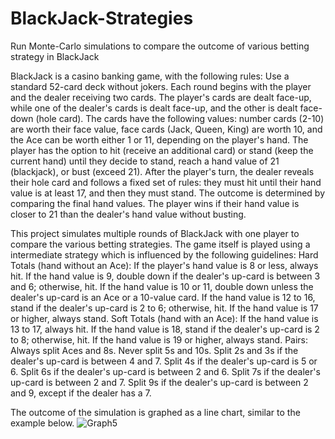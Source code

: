 # BlackJack-Strategies
Run Monte-Carlo simulations to compare the outcome of various betting strategy in BlackJack

BlackJack is a casino banking game, with the following rules: 
  Use a standard 52-card deck without jokers.
  Each round begins with the player and the dealer receiving two cards.
  The player's cards are dealt face-up, while one of the dealer's cards is dealt face-up, and the other is dealt face-down (hole card).
  The cards have the following values: number cards (2-10) are worth their face value, face cards (Jack, Queen, King) are worth 10, and the Ace can be worth either 1 or 11, depending on the player's hand.
  The player has the option to hit (receive an additional card) or stand (keep the current hand) until they decide to stand, reach a hand value of 21 (blackjack), or bust (exceed 21).
  After the player's turn, the dealer reveals their hole card and follows a fixed set of rules: they must hit until their hand value is at least 17, and then they must stand.
  The outcome is determined by comparing the final hand values. The player wins if their hand value is closer to 21 than the dealer's hand value without busting.

This project simulates multiple rounds of BlackJack with one player to compare the various betting strategies. The game itself is played using a intermediate strategy which is influenced by the following guidelines: 
  Hard Totals (hand without an Ace):
    If the player's hand value is 8 or less, always hit.
    If the hand value is 9, double down if the dealer's up-card is between 3 and 6; otherwise, hit.
    If the hand value is 10 or 11, double down unless the dealer's up-card is an Ace or a 10-value card.
    If the hand value is 12 to 16, stand if the dealer's up-card is 2 to 6; otherwise, hit.
    If the hand value is 17 or higher, always stand.
  Soft Totals (hand with an Ace):
    If the hand value is 13 to 17, always hit.
    If the hand value is 18, stand if the dealer's up-card is 2 to 8; otherwise, hit.
    If the hand value is 19 or higher, always stand.
  Pairs:
    Always split Aces and 8s.
    Never split 5s and 10s.
    Split 2s and 3s if the dealer's up-card is between 4 and 7.
    Split 4s if the dealer's up-card is 5 or 6.
    Split 6s if the dealer's up-card is between 2 and 6.
    Split 7s if the dealer's up-card is between 2 and 7.
    Split 9s if the dealer's up-card is between 2 and 9, except if the dealer has a 7.

The outcome of the simulation is graphed as a line chart, similar to the example below.
![Graph5](https://github.com/osho1415/BlackJack-Strategies/assets/71971917/7858359b-ce86-4511-aefc-707981948109)

